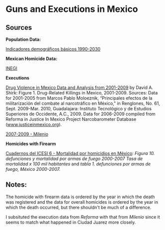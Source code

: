 ﻿Guns and Executions in Mexico
=================================================================


Sources
-------

__Population Data:__

[Indicadores demográficos básicos 1990-2030](http://www.conapo.gob.mx/index.php?option=com_content&view=article&id=125&Itemid=203)

__Mexican Homicide Data:__

[INEGI](http://www.inegi.org.mx/est/contenidos/espanol/proyectos/continuas/vitales/bd/mortalidad/MortalidadGeneral.asp?s=est&c=11144)


__Executions__

[Drug Violence in Mexico Data and Analysis from 2001-2009](http://www.justiceinmexico.org/resources/pdf/drug_violence.pdf) by David A. Shirk: Figure 1. Drug-Related Killings in Mexico, 2001-2009. Sources: Data for 2001-2005 from Marcos Pablo Moloeznik, “Principales efectos de la militarización del
combate al narcotráfico en México," in Renglones, No. 61, Sept. 2009-Mar. 2010, Guadalajara: Instituto
Tecnológico y de Estudios Superiores de Occidente, A.C., 2009. Data for 2006-2009 compiled from
Reforma in Justice In Mexico Project Narcobarometer Database (www.justiceinmexico.org).

[2007-2009 - Milenio](http://impreso.milenio.com/node/8697054)


__Homicides with Firearm__

[Cuadernos del ICESI 6 - Mortalidad por homicidios en México](http://www.icesi.org.mx/documentos/publicaciones/cuadernos/cuaderno_6.pdf): _Figura 10. defunciones y mortalidad por armas de fuego 2000-2007 Tasa de mortalidad x 100 mil habitantes_ and _tabla 1. defunciones por armas de fuego, México 2000-2007._

Notes:
-------

The homicide with firearm data is ordered by the year in which the death was registered and the data for overall homicides is ordered by the year in which the death occurred, but there shouldn't be much of a difference.

I subsituted the execution data from _Reforma_ with that from _Milenio_ since it seems to match what happened in Ciudad Juarez more closely.

